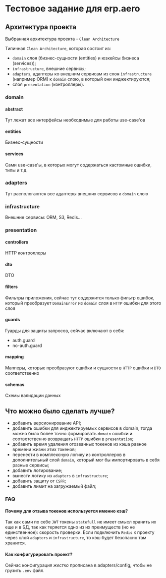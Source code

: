 # Тестовое задание для erp.aero
## Архитектура проекта
Выбранная архитектура проекта - `Clean Architecture`

Типичная `Clean Architecture`, которая состоит из:
- `domain` слоя (бизнес-сущности (entities) и юзкейсы бизнеса (services));
- `infrastructure`, внешние сервисы;
- `adapters`, адаптеры ко внешним сервисам из слоя `infrastructure` (например ORM) к `domain` слою, в который они инджектируются;
- слоя `presentation` (контроллеры).

### domain
#### abstract
Тут лежат все интерфейсы необходимые для работы use-case'ов

#### entities
Бизнес-сущности

#### services
Сами use-case'ы, в которых могут содержаться кастомные ошибки, типы и т.д.

### adapters
Тут распологаются все адаптеры внешних сервисов к `domain` слою

### infrastructure
Внешние сервисы: ORM, S3, Redis...

### presentation
#### controllers
HTTP контроллеры

#### dto
DTO

#### filters
Фильтры приложения, сейчас тут содержится только фильтр ошибок, который преобразует `DomainError` из `domain` слоя в `HTTP` ошибки для этого слоя

#### guards
Гуарды для защиты запросов, сейчас включают в себя:
- auth.guard
- no-auth.guard

#### mapping
Мапперы, которые преобразуют ошибки и сущности в `HTTP` ошибки и `DTO` соответственно

#### schemas
Схемы валидации данных

## Что можно было сделать лучше?
- добавить версионирование API;
- добавить ошибки для инджектируемых сервисов в domain, тогда можно было более точно формировать `domain` ошибки и соответственно возвращать `HTTP` ошибки в `presentation`;
- добавить время удаления отозванных токенов из кэша равное времени жизни этих токенов;
- перенести в комплексную логику из контроллеров в дополнительный слой `domain`, который мог бы импортировать в себя разные сервисы;
- добавить логирование;
- вынести логику из `adapters` в `infrastructure`;
- добавить защиту от `CSFR`;
- добавить лимит на загружаемый файл;

### FAQ
#### Почему для отзыва токенов используется именно кэш?
Так как сами по себе `JWT` токены `statefull` не имеет смысл хранить их еще и в БД, так как теряется одно из их преимуществ (но не единственное): скорость проверки. Если подключить `Redis` к проекту через слой `adapters` и `infrastructure`, то кэш будет безопасно там хранится.

#### Как конфигурировать проект?
Сейчас конфигурация *жестко* прописана в adapters/config, чтобы не грузить `.env` файл.
